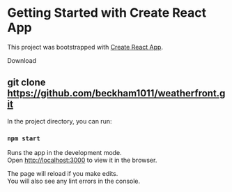 # Getting Started with Create React App

This project was bootstrapped with [Create React App](https://github.com/facebook/create-react-app).

Download
##  git clone https://github.com/beckham1011/weatherfront.git

In the project directory, you can run:
### `npm start`

Runs the app in the development mode.\
Open [http://localhost:3000](http://localhost:3000) to view it in the browser.

The page will reload if you make edits.\
You will also see any lint errors in the console.
